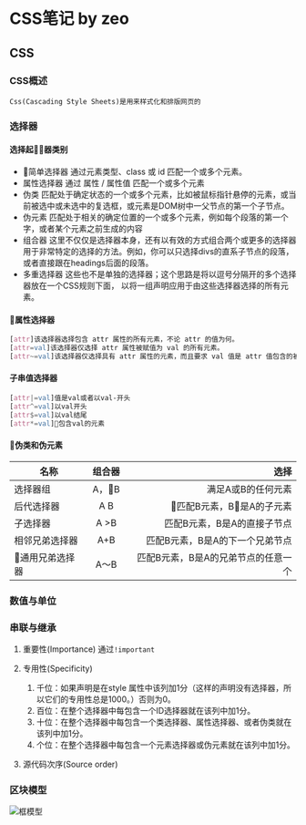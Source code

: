 # CSS笔记 by zeo

## CSS

### CSS概述

    Css(Cascading Style Sheets)是用来样式化和排版网页的

### 选择器

#### 选择起器类别

* 简单选择器
  通过元素类型、class 或 id 匹配一个或多个元素。
* 属性选择器
  通过 属性 / 属性值 匹配一个或多个元素
* 伪类
  匹配处于确定状态的一个或多个元素，比如被鼠标指针悬停的元素，或当前被选中或未选中的复选框，或元素是DOM树中一父节点的第一个子节点。
* 伪元素
  匹配处于相关的确定位置的一个或多个元素，例如每个段落的第一个字，或者某个元素之前生成的内容
* 组合器
  这里不仅仅是选择器本身，还有以有效的方式组合两个或更多的选择器用于非常特定的选择的方法。例如，你可以只选择divs的直系子节点的段落，或者直接跟在headings后面的段落。
* 多重选择器
  这些也不是单独的选择器；这个思路是将以逗号分隔开的多个选择器放在一个CSS规则下面， 以将一组声明应用于由这些选择器选择的所有元素。

#### 属性选择器

```css
[attr]该选择器选择包含 attr 属性的所有元素，不论 attr 的值为何。
[attr=val]该选择器仅选择 attr 属性被赋值为 val 的所有元素。
[attr~=val]该选择器仅选择具有 attr 属性的元素，而且要求 val 值是 attr 值包含的被空格分隔的取值列表里中的一个。
```

#### 子串值选择器

```css
[attr|=val]值是val或者以val-开头
[attr^=val]以val开头
[attr$=val]以val结尾
[attr*=val]包含val的元素
```

#### 伪类和伪元素

名称|组合器|选择
---|:--:|---:
选择器组|A，B|满足A或B的任何元素
后代选择器|A B|匹配B元素，B是A的子元素
子选择器|A >B|匹配B元素，B是A的直接子节点
相邻兄弟选择器|A+B|匹配B元素，B是A的下一个兄弟节点
通用兄弟选择器|A～B|匹配B元素，B是A的兄弟节点的任意一个

### 数值与单位

### 串联与继承

1. 重要性(Importance)
   通过```!important```
2. 专用性(Specificity)
    1. 千位：如果声明是在style 属性中该列加1分（这样的声明没有选择器，所以它们的专用性总是1000。）否则为0。
    2. 百位：在整个选择器中每包含一个ID选择器就在该列中加1分。
    3. 十位：在整个选择器中每包含一个类选择器、属性选择器、或者伪类就在该列中加1分。
    4. 个位：在整个选择器中每包含一个元素选择器或伪元素就在该列中加1分。

3. 源代码次序(Source order)

### 区块模型

![框模型](https://mdn.mozillademos.org/files/13647/box-model-standard-small.png)